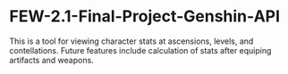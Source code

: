 # FEW-2.1-Final-Project-Genshin-API
 This is a tool for viewing character stats at ascensions, levels, and contellations. Future features include calculation of stats after equiping artifacts and weapons.
